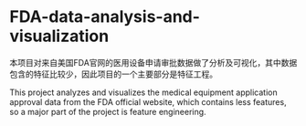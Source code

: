 # FDA-data-analysis-and-visualization
本项目对来自美国FDA官网的医用设备申请审批数据做了分析及可视化，其中数据包含的特征比较少，因此项目的一个主要部分是特征工程。

This project analyzes and visualizes the medical equipment application approval data from the FDA official website, which contains less features, so a major part of the project is feature engineering.
